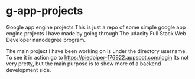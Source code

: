 # g-app-projects
Google app engine projects
This is just a repo of some simple google app engine projects I have made by going through The udacity Full Stack Web Developer
nanodegree program.

The main project I have been working on is under the directory username. To see it in action go to https://piedpiper-176922.appspot.com/login
Its not very pretty, but the main purpose is to show more of a backend development side. 
